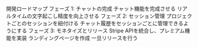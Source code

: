 開発ロードマップ
フェーズ 1: チャットの完成
チャット機能を完成させる
リアルタイムの文字起こし精度を向上させる
フェーズ 2: セッション管理
プロジェクトごとのセッションを紐付ける
チャット履歴をセッションごとに管理できるようにする
フェーズ 3: モネタイズとリリース
Stripe APIを統合し、プレミアム機能を実装
ランディングページを作成
一旦リリースを行う
